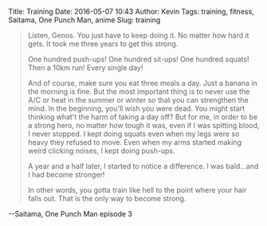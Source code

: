 Title: Training
Date: 2016-05-07 10:43
Author: Kevin
Tags: training, fitness, Saitama, One Punch Man, anime
Slug: training

> Listen, Genos. You just have to keep doing it. No matter how hard it gets. It took me three years to get this strong.
>
> One hundred push-ups! One hundred sit-ups! One hundred squats! Then a 10km run! Every single day!
>
> And of course, make sure you eat three meals a day. Just a banana in the morning is fine. But the most important thing is to never use the A/C or heat in the summer or winter so that you can strengthen the mind. In the beginning, you'll wish you were dead. You might start thinking what't the harm of taking a day off? But for me, in order to be a strong hero, no matter how tough it was, even if I was spitting blood, I never stopped. I kept doing squats even when my legs were so heavy they refused to move. Even when my arms started making weird clicking noises, I kept doing push-ups.
>
> A year and a half later, I started to notice a difference. I was bald...and I had become stronger!
>
> In other words, you gotta train like hell to the point where your hair falls out. That is the only way to become strong.

--Saitama, One Punch Man episode 3